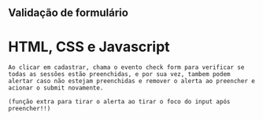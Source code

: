 ## Validação de formulário

# HTML, CSS e Javascript

    Ao clicar em cadastrar, chama o evento check form para verificar se todas as sessões estão preenchidas, e por sua vez, tambem podem alertar caso não estejam preenchidas e remover o alerta ao preencher e acionar o submit novamente.

    (função extra para tirar o alerta ao tirar o foco do input após preencher!!)